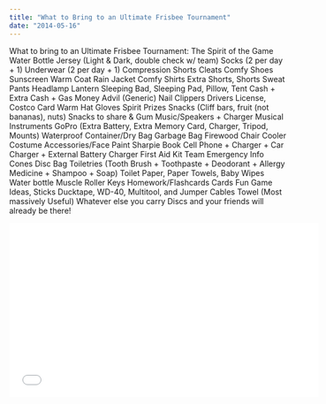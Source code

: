 ```yaml
---
title: "What to Bring to an Ultimate Frisbee Tournament"
date: "2014-05-16"
---
```


What to bring to an Ultimate Frisbee Tournament: The Spirit of the Game Water Bottle Jersey (Light & Dark, double check w/ team) Socks (2 per day + 1) Underwear (2 per day + 1) Compression Shorts Cleats Comfy Shoes Sunscreen Warm Coat Rain Jacket Comfy Shirts Extra Shorts, Shorts Sweat Pants Headlamp Lantern Sleeping Bad, Sleeping Pad, Pillow, Tent Cash + Extra Cash + Gas Money Advil (Generic) Nail Clippers Drivers License, Costco Card Warm Hat Gloves Spirit Prizes Snacks (Cliff bars, fruit (not bananas), nuts) Snacks to share & Gum Music/Speakers + Charger Musical Instruments GoPro (Extra Battery, Extra Memory Card, Charger, Tripod, Mounts) Waterproof Container/Dry Bag Garbage Bag Firewood Chair Cooler Costume Accessories/Face Paint Sharpie Book Cell Phone + Charger + Car Charger + External Battery Charger First Aid Kit Team Emergency Info Cones Disc Bag Toiletries (Tooth Brush + Toothpaste + Deodorant + Allergy Medicine + Shampoo + Soap) Toilet Paper, Paper Towels, Baby Wipes Water bottle Muscle Roller Keys Homework/Flashcards Cards Fun Game Ideas, Sticks Ducktape, WD-40, Multitool, and Jumper Cables Towel (Most massively Useful) Whatever else you carry Discs and your friends will already be there!

<iframe width="560" height="315" src="//www.youtube.com/embed/OOzDo3KU_nU" frameborder="0" allowfullscreen></iframe>

